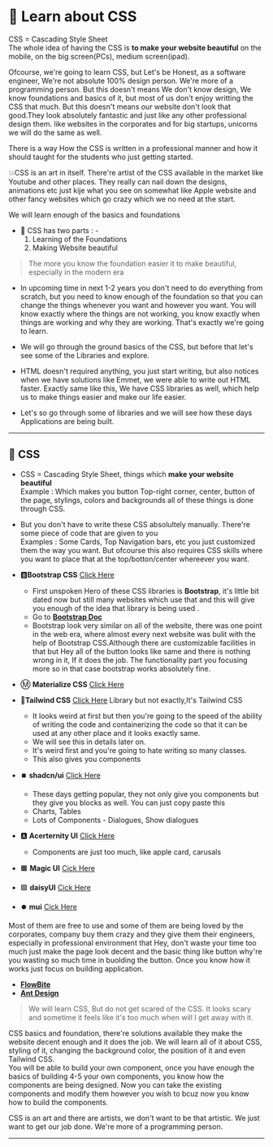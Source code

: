 # 🚀 Learn about CSS
 
 CSS =  Cascading Style Sheet<br>
 The whole idea of having the CSS is **to make your website beautiful** on the mobile, on the big screen(PCs), medium screen(ipad).

 Ofcourse, we're going to learn CSS, but Let's be Honest, as a software engineer, We're not absolute 100% design person. We're more of a programming person. But this doesn't means We don't know design,
 We know foundations and basics of it, but most of us don't enjoy writting the CSS that much. But this doesn't means our website don't look that good.They look absolutely fantastic and just like any other professional design them. like websites in the corporates and for big startups, unicorns we will do the same as well.<br>

 There is a way How the CSS is written in a professional manner and how it should taught for the students who just getting started.<br>

 💥CSS is an art in itself. There're artist of the CSS available in the market like Youtube and other places. They really can nail down the designs, animations etc just kije what you see on somewhat like Apple website and other fancy websites which go crazy which we no need at the start.<br>

 We will learn enough of the basics and foundations<br>

 - 🦋 CSS has two parts : -
     1. Learning of the Foundations
     2. Making Website beautiful

> The more you know the foundation easier it to make beautiful, especially in the modern era

- In upcoming time in next 1-2 years you don't need to do everything from scratch, but you need to know enough of the foundation so that you can change the things whenever you want and however you want.
  You will know exactly where the things are not working, you know exactly when things are working and why they are working. That's exactly we're going to learn.

- We will go through the ground basics of the CSS, but before that let's see some of the Libraries and explore.

- HTML doesn't required anything, you just start writing, but also notices when we have solutions like Emmet, we were able to write out HTML faster. Exactly same like this, We have CSS libraries as well, which help us to make things easier and make our life easier.
  
- Let's so go through some of libraries and we will see how these days Applications are being built.

---

## 🍎 CSS

- CSS =  Cascading Style Sheet, things which **make your website beautiful** <br>
Example : Which makes you button Top-right corner, center, button of the page, stylings, colors and backgrounds all of these things is done through CSS.<br>

- But you don't have to write these CSS absolultely manually. There're some piece of code that are given to you<br>
  Examples : Some Cards, Top Navigation bars, etc you just customized them the way you want. But ofcourse this also requires CSS skills where you want to place that at the top/botton/center whereever you want.

- 🅱️**Bootstrap CSS** [Click Here](https://getbootstrap.com/)
  - First unspoken Hero of these CSS libraries is **Bootstrap**, it's little bit dated now but still many websites which use that and this will give you enough of the idea that library is being used .
  - Go to [**Bootstrap Doc**](https://getbootstrap.com/docs/5.3/getting-started/introduction/)
  - Bootstrap look very similar on all of the website, there was one point in the web era, where almost every next website was bulit with the help of Bootstrap CSS.Although there are customizable facilities in that but Hey all of the button looks like same and there is nothing wrong in it, If it does the job. The functionality part you focusing more so in that case bootstrap works absolutely fine.

- Ⓜ️ **Materialize CSS** [Click Here](https://materializecss.com/)

- 🦜**Tailwind CSS** [Click Here](https://v3.tailwindcss.com/) Library but not exactly,It's Tailwind CSS
  - It looks weird at first but then you're going to the speed of the ability of writing the code and containerizing the code so that it can be used at any other place and it looks exactly same.
  - We will see this in details later on.
  - It's weird first and you're going to hate writing so many classes.
  - This also gives you components

- ⏹️ **shadcn/ui** [Click Here](https://ui.shadcn.com/)
  - These days getting popular, they not only give you components but they give you blocks as well. You can just copy paste this
  - Charts, Tables
  - Lots of Components - Dialogues, Show dialogues 

- 🅰️ **Acerternity UI** [Click Here](https://ui.aceternity.com/)
  - Components are just too much, like apple card, carusals

- 🟧 **Magic UI** [Cick Here](https://magicui.design/)

- 🟩 **daisyUI** [Cick Here](https://daisyui.com/)

- ⏺️ **mui** [Cick Here](https://mui.com/)

Most of them are free to use and some of them are being loved by the corporates, company buy them crazy and they give them their engineers, especially in professional environment that Hey, don't waste your time too much just make the page look decent and the basic thing like button why're you wasting so much time in buolding the button.
Once you know how it works just focus on building application.

- [**FlowBite**](https://flowbite.com/)
- [**Ant Design**](https://ant.design/)


> We will learn CSS, But do not get scared of the CSS. It looks scary and sometime it feels like it's too much when will I get away with it.

CSS basics and foundation, there're solutions available they make the website decent enough and it does the job.
We will learn all of it about CSS, styling of it, changing the background color, the position of it and even Tailwind CSS.<br>
You will be able to build your own component, once you have enough the basics of building 4-5 your own components, you know how the components are being designed. Now you can take the existing components and modify them however you wish to bcuz now you know how to build the components.<br>

CSS is an art and there are artists, we don't want to be that artistic. We just want to get our job done. We're more of a programming person.


---



